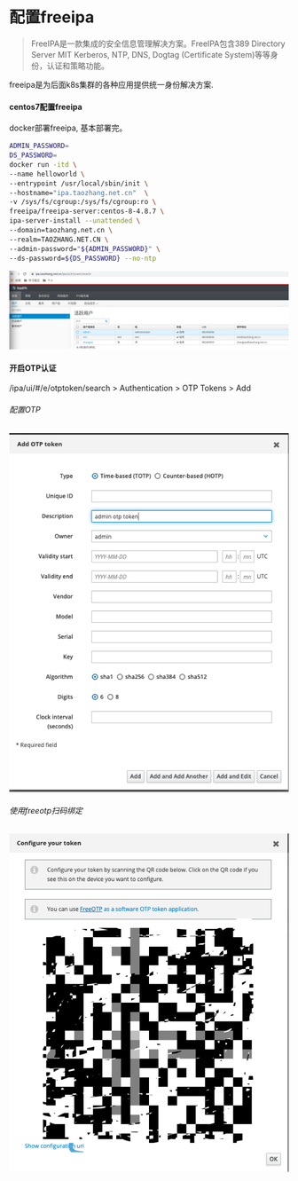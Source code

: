 配置freeipa
======================

> FreeIPA是一款集成的安全信息管理解决方案。FreeIPA包含389 Directory Server MIT Kerberos, NTP, DNS, Dogtag (Certificate System)等等身份，认证和策略功能。

freeipa是为后面k8s集群的各种应用提供统一身份解决方案.

#### centos7配置freeipa

docker部署freeipa, 基本部署完。

```bash
ADMIN_PASSWORD=
DS_PASSWORD=
docker run -itd \
--name helloworld \
--entrypoint /usr/local/sbin/init \
--hostname="ipa.taozhang.net.cn"  \
-v /sys/fs/cgroup:/sys/fs/cgroup:ro \
freeipa/freeipa-server:centos-8-4.8.7 \
ipa-server-install --unattended \
--domain=taozhang.net.cn \
--realm=TAOZHANG.NET.CN \
--admin-password="${ADMIN_PASSWORD}" \
--ds-password=${DS_PASSWORD} --no-ntp
```

![alt "ipa软件"](images/20210102222923.png)

#### 开启OTP认证

/ipa/ui/#/e/otptoken/search > Authentication > OTP Tokens > Add

###### 配置OTP
![alt "添加otp配置"](images/20210106112006.png)


###### 使用freeotp扫码绑定

![alt "扫码"](images/20210106112221.png "二维码已经打码")